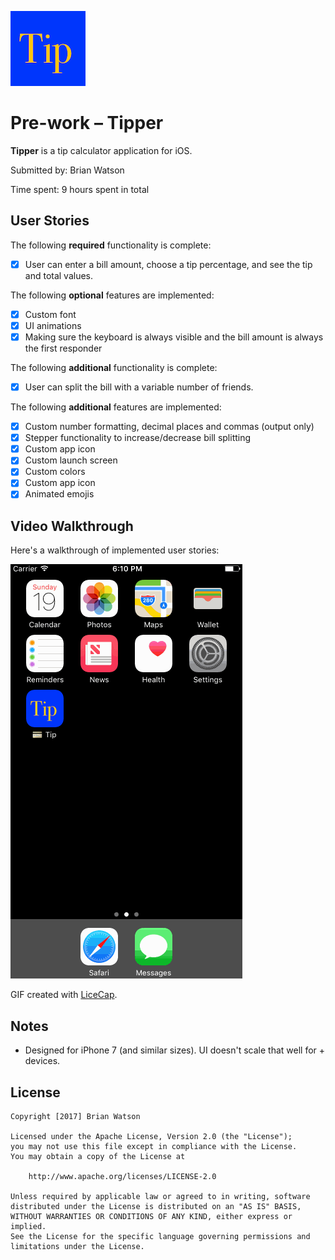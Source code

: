 <a href="https://github.com/bwats/tipper-codepath/blob/master/tip-icon.png" target="_blank"><img src='https://github.com/bwats/tipper-codepath/blob/master/tip-icon.png' title='Icon' width='' alt='App Icon' /></a>

# Pre-work – Tipper

**Tipper** is a tip calculator application for iOS.

Submitted by: Brian Watson

Time spent: 9 hours spent in total

## User Stories

The following **required** functionality is complete:
* [x] User can enter a bill amount, choose a tip percentage, and see the tip and total values.

The following **optional** features are implemented:
* [x] Custom font
* [x] UI animations
* [x] Making sure the keyboard is always visible and the bill amount is always the first responder

The following **additional** functionality is complete:
- [x] User can split the bill with a variable number of friends.

The following **additional** features are implemented:
- [x] Custom number formatting, decimal places and commas (output only)
- [x] Stepper functionality to increase/decrease bill splitting
- [x] Custom app icon 
- [x] Custom launch screen
- [x] Custom colors
- [x] Custom app icon 
- [x] Animated emojis

## Video Walkthrough 

Here's a walkthrough of implemented user stories:

<a href="https://github.com/bwats/tipper-codepath/blob/master/tip-example.gif" target="_blank"><img src='https://github.com/bwats/tipper-codepath/blob/master/tip-example.gif' title='Video Walkthrough' width='' alt='Video Walkthrough' /></a>

GIF created with [LiceCap](http://www.cockos.com/licecap/).

## Notes

- Designed for iPhone 7 (and similar sizes). UI doesn't scale that well for + devices.

## License

    Copyright [2017] Brian Watson

    Licensed under the Apache License, Version 2.0 (the "License");
    you may not use this file except in compliance with the License.
    You may obtain a copy of the License at

        http://www.apache.org/licenses/LICENSE-2.0

    Unless required by applicable law or agreed to in writing, software
    distributed under the License is distributed on an "AS IS" BASIS,
    WITHOUT WARRANTIES OR CONDITIONS OF ANY KIND, either express or implied.
    See the License for the specific language governing permissions and
    limitations under the License.
